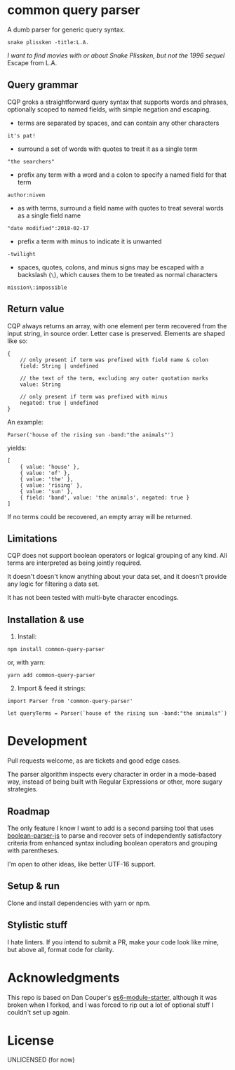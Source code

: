 # common query parser

A dumb parser for generic query syntax.

```
snake plissken -title:L.A.
```

*I want to find movies with or about Snake Plissken, but not the 1996 sequel* Escape from L.A.


## Query grammar

CQP groks a straightforward query syntax that supports words and phrases, optionally scoped to named fields, with simple negation and escaping.

- terms are separated by spaces, and can contain any other characters

```
it's pat!
```

- surround a set of words with quotes to treat it as a single term

```
"the searchers"
```

- prefix any term with a word and a colon to specify a named field for that term

```
author:niven
```

- as with terms, surround a field name with quotes to treat several words as a single field name

```
"date modified":2018-02-17
```

- prefix a term with minus to indicate it is unwanted

```
-twilight
```

- spaces, quotes, colons, and minus signs may be escaped with a backslash (`\`), which causes them to be treated as normal characters

```
mission\:impossible
```


## Return value

CQP always returns an array, with one element per term recovered from the input string, in source order. Letter case is preserved. Elements are shaped like so:

```
{
    // only present if term was prefixed with field name & colon
    field: String | undefined

    // the text of the term, excluding any outer quotation marks
    value: String

    // only present if term was prefixed with minus
    negated: true | undefined
}
```

An example:

```
Parser('house of the rising sun -band:"the animals"')
```

yields:

```
[
    { value: 'house' },
    { value: 'of' },
    { value: 'the' },
    { value: 'rising' },
    { value: 'sun' },
    { field: 'band', value: 'the animals', negated: true }
]
```

If no terms could be recovered, an empty array will be returned.


## Limitations

CQP does not support boolean operators or logical grouping of any kind. All terms are interpreted as being jointly required.

It doesn't doesn't know anything about your data set, and it doesn't provide any logic for filtering a data set.

It has not been tested with multi-byte character encodings.


## Installation & use

1. Install:

```
npm install common-query-parser
```

or, with yarn:

```
yarn add common-query-parser
```

2. Import & feed it strings:

```
import Parser from 'common-query-parser'

let queryTerms = Parser(`house of the rising sun -band:"the animals"`)
```


# Development

Pull requests welcome, as are tickets and good edge cases.

The parser algorithm inspects every character in order in a mode-based way, instead of being built with Regular Expressions or other, more sugary strategies.


## Roadmap

The only feature I know I want to add is a second parsing tool that uses [boolean-parser-js](https://github.com/riichard/boolean-parser-js) to parse and recover sets of independently satisfactory criteria from enhanced syntax including boolean operators and grouping with parentheses.

I'm open to other ideas, like better UTF-16 support.


## Setup & run

Clone and install dependencies with yarn or npm.



## Stylistic stuff

I hate linters. If you intend to submit a PR, make your code look like mine, but above all, format code for clarity.


# Acknowledgments

This repo is based on Dan Couper's [es6-module-starter](https://github.com/DanCouper/es6-module-starter), although it was broken when I forked, and I was forced to rip out a lot of optional stuff I couldn't set up again.


# License

UNLICENSED (for now)
